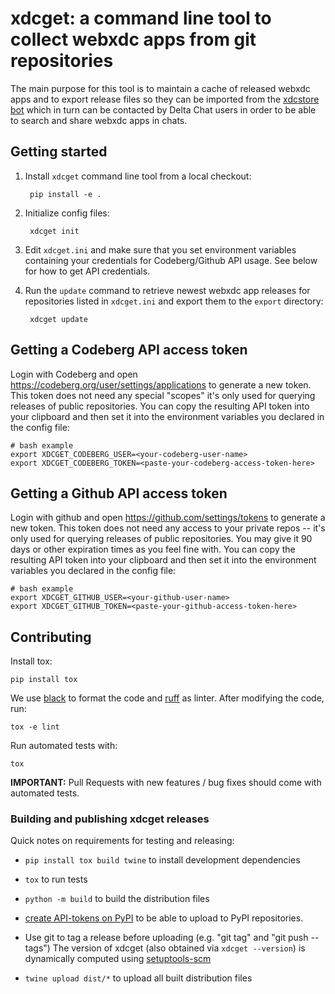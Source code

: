 
# xdcget: a command line tool to collect webxdc apps from git repositories 

The main purpose for this tool is to maintain a cache of released webxdc apps
and to export release files so they can be imported from the 
[xdcstore bot](https://github.com/webxdc/store)
which in turn can be contacted by Delta Chat users 
in order to be able to search and share webxdc apps in chats. 

## Getting started  

1. Install `xdcget` command line tool from a local checkout:

        pip install -e . 

2. Initialize config files: 

        xdcget init 

3. Edit `xdcget.ini` and make sure that you set environment variables 
   containing your credentials for Codeberg/Github API usage. 
   See below for how to get API credentials. 

4. Run the `update` command to retrieve newest webxdc app releases 
   for repositories listed in `xdcget.ini` and export them to the `export` directory: 

        xdcget update 


## Getting a Codeberg API access token 

Login with Codeberg and open https://codeberg.org/user/settings/applications 
to generate a new token.  This token does not need any special "scopes"
it's only used for querying releases of public repositories.
You can copy the resulting API token into your clipboard
and then set it into the environment variables you declared in the config file:

    # bash example
    export XDCGET_CODEBERG_USER=<your-codeberg-user-name>
    export XDCGET_CODEBERG_TOKEN=<paste-your-codeberg-access-token-here>

## Getting a Github API access token 

Login with github and open https://github.com/settings/tokens
to generate a new token.  This token does not need any access
to your private repos -- it's only used for querying releases 
of public repositories.  You may give it 90 days or other expiration
times as you feel fine with. 
You can copy the resulting API token into your clipboard
and then set it into the environment variables you declared in the config file:

    # bash example
    export XDCGET_GITHUB_USER=<your-github-user-name>
    export XDCGET_GITHUB_TOKEN=<paste-your-github-access-token-here>

## Contributing

Install tox:

```
pip install tox
```

We use [black](https://github.com/psf/black) to format the code and [ruff](https://beta.ruff.rs/docs) as linter. After modifying the code, run:

```
tox -e lint
```

Run automated tests with:

```
tox
```

**IMPORTANT:** Pull Requests with new features / bug fixes should come with automated tests.

### Building and publishing xdcget releases

Quick notes on requirements for testing and releasing: 

- `pip install tox build twine` to install development dependencies

- `tox` to run tests

- `python -m build` to build the distribution files

- [create API-tokens on PyPI](https://pypi.org/manage/account/)
  to be able to upload to PyPI repositories. 

- Use git to tag a release before uploading (e.g. "git tag" and "git push --tags") 
  The version of xdcget (also obtained via `xdcget --version`) is dynamically 
  computed using [setuptools-scm](https://pypi.org/project/setuptools-scm/)

- `twine upload dist/*` to upload all built distribution files 
